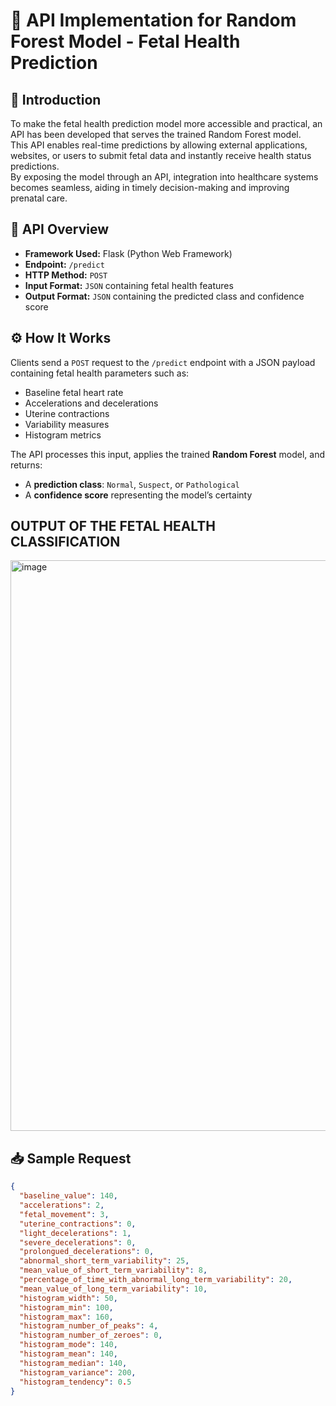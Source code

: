 # 🎯 API Implementation for Random Forest Model - Fetal Health Prediction

<!-- Introduction section to explain the purpose of the API -->
## 📘 Introduction
To make the fetal health prediction model more accessible and practical, an API has been developed that serves the trained Random Forest model.  
This API enables real-time predictions by allowing external applications, websites, or users to submit fetal data and instantly receive health status predictions.  
By exposing the model through an API, integration into healthcare systems becomes seamless, aiding in timely decision-making and improving prenatal care.

<!-- Overview section to summarize the API tech stack and usage -->
## 🚀 API Overview

- **Framework Used:** Flask (Python Web Framework)  
- **Endpoint:** `/predict`  
- **HTTP Method:** `POST`  
- **Input Format:** `JSON` containing fetal health features  
- **Output Format:** `JSON` containing the predicted class and confidence score  

<!-- Workflow section to explain how the API operates -->
## ⚙️ How It Works

Clients send a `POST` request to the `/predict` endpoint with a JSON payload containing fetal health parameters such as:

- Baseline fetal heart rate
- Accelerations and decelerations
- Uterine contractions
- Variability measures
- Histogram metrics

The API processes this input, applies the trained **Random Forest** model, and returns:

- A **prediction class**: `Normal`, `Suspect`, or `Pathological`
- A **confidence score** representing the model’s certainty

## OUTPUT OF THE FETAL HEALTH CLASSIFICATION

<img width="1880" height="913" alt="image" src="https://github.com/user-attachments/assets/7a200da0-a9ee-48e7-b09e-26879a78449b" />


<!-- Example input to help users understand how to use the API -->
## 📥 Sample Request


```json
{
  "baseline_value": 140,
  "accelerations": 2,
  "fetal_movement": 3,
  "uterine_contractions": 0,
  "light_decelerations": 1,
  "severe_decelerations": 0,
  "prolongued_decelerations": 0,
  "abnormal_short_term_variability": 25,
  "mean_value_of_short_term_variability": 8,
  "percentage_of_time_with_abnormal_long_term_variability": 20,
  "mean_value_of_long_term_variability": 10,
  "histogram_width": 50,
  "histogram_min": 100,
  "histogram_max": 160,
  "histogram_number_of_peaks": 4,
  "histogram_number_of_zeroes": 0,
  "histogram_mode": 140,
  "histogram_mean": 140,
  "histogram_median": 140,
  "histogram_variance": 200,
  "histogram_tendency": 0.5
}

